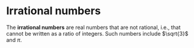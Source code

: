 # Irrational numbers
The **irrational numbers** are real numbers that are not rational, i.e., that cannot be written as a ratio of integers. Such numbers include $\sqrt{3}$ and $\pi$.